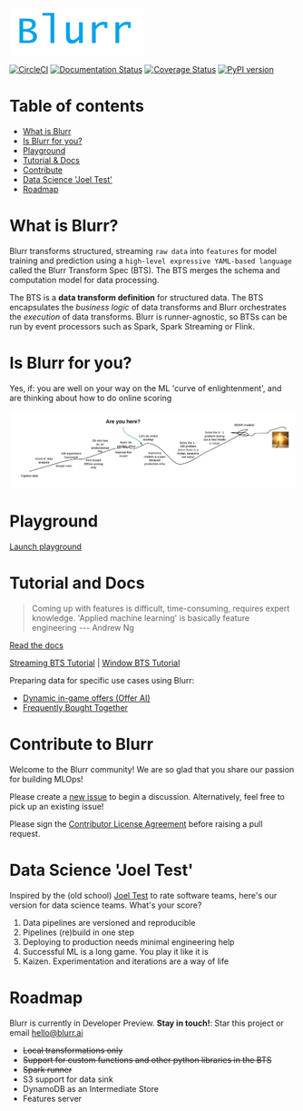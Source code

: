 ![Blurr](docs/images/logo.png)

[![CircleCI](https://circleci.com/gh/productml/blurr/tree/master.svg?style=svg)](https://circleci.com/gh/productml/blurr/tree/master)
[![Documentation Status](https://readthedocs.org/projects/productml-blurr/badge/?version=latest)](http://productml-blurr.readthedocs.io/en/latest/?badge=latest)
[![Coverage Status](https://coveralls.io/repos/github/productml/blurr/badge.svg?branch=master)](https://coveralls.io/github/productml/blurr?branch=master)
[![PyPI version](https://badge.fury.io/py/blurr.svg)](https://badge.fury.io/py/blurr)

# Table of contents

- [What is Blurr](#what-is-blurr)
- [Is Blurr for you?](#is-blurr-for-you)
- [Playground](#playground)
- [Tutorial & Docs](#tutorial-and-docs)
- [Contribute](#contribute-to-blurr)
- [Data Science 'Joel Test'](#data-science-joel-test)
- [Roadmap](#roadmap)

# What is Blurr?

Blurr transforms structured, streaming `raw data` into `features` for model training and prediction using a `high-level expressive YAML-based language` called the Blurr Transform Spec (BTS). The BTS merges the schema and computation model for data processing.

The BTS is a __data transform definition__ for structured data. The BTS encapsulates the *business logic* of data transforms and Blurr orchestrates the *execution* of data transforms. Blurr is runner-agnostic, so BTSs can be run by event processors such as Spark, Spark Streaming or Flink.

# Is Blurr for you?

Yes, if: you are well on your way on the ML 'curve of enlightenment', and are thinking about how to do online scoring

![Curve](docs/images/curve.png)

# Playground

[Launch playground](https://colab.research.google.com/drive/1XU8G7as4cuPYqcoV5rJAd8yMuXUPXU8Q)

# Tutorial and Docs

>Coming up with features is difficult, time-consuming, requires expert knowledge. 'Applied machine learning' is basically feature engineering --- Andrew Ng

[Read the docs](http://productml-blurr.readthedocs.io/en/latest/)

[Streaming BTS Tutorial](http://productml-blurr.readthedocs.io/en/latest/Streaming%20BTS%20Tutorial/) |
[Window BTS Tutorial](http://productml-blurr.readthedocs.io/en/latest/Window%20BTS%20Tutorial/)

Preparing data for specific use cases using Blurr:

* [Dynamic in-game offers (Offer AI)](https://github.com/productml/blurr-examples/blob/master/offer-ai/offer-ai-walkthrough.md)
* [Frequently Bought Together](https://github.com/productml/blurr-examples/blob/master/frequently-bought-together/fbt-walkthrough.md)

# Contribute to Blurr

Welcome to the Blurr community! We are so glad that you share our passion for building MLOps!

Please create a [new issue](https://github.com/productml/blurr/issues/new) to begin a discussion. Alternatively, feel free to pick up an existing issue!

Please sign the [Contributor License Agreement](https://docs.google.com/forms/d/e/1FAIpQLSeUP5RFuXH0Kbi4CnV6V3IZ-xyJmd3KQP_2Ij-pTvN-_h7wUg/viewform) before raising a pull request.

# Data Science 'Joel Test'

Inspired by the (old school) [Joel Test](https://www.joelonsoftware.com/2000/08/09/the-joel-test-12-steps-to-better-code/) to rate software teams, here's our version for data science teams. What's your score?

1. Data pipelines are versioned and reproducible
2. Pipelines (re)build in one step
3. Deploying to production needs minimal engineering help
4. Successful ML is a long game. You play it like it is
5. Kaizen. Experimentation and iterations are a way of life

# Roadmap

Blurr is currently in Developer Preview. __Stay in touch!__: Star this project or email hello@blurr.ai

- ~~Local transformations only~~
- ~~Support for custom functions and other python libraries in the BTS~~
- ~~Spark runner~~
- S3 support for data sink
- DynamoDB as an Intermediate Store
- Features server
